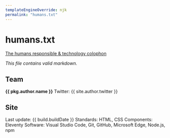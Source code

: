 ```yaml
---
templateEngineOverride: njk
permalink: "humans.txt"
---
```

# humans.txt

[The humans responsible & technology colophon](https://humanstxt.org/)

_This file contains valid markdown._

## Team

**{{ pkg.author.name }}**
Twitter: {{ site.author.twitter }}

## Site

Last update: {{ build.buildDate }}
Standards: HTML, CSS
Components: Eleventy
Software: Visual Studio Code, Git, GitHub, Microsoft Edge, Node.js, npm
